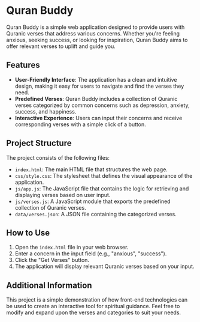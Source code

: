 # Quran Buddy

Quran Buddy is a simple web application designed to provide users with Quranic verses that address various concerns. Whether you're feeling anxious, seeking success, or looking for inspiration, Quran Buddy aims to offer relevant verses to uplift and guide you.

## Features

- **User-Friendly Interface**: The application has a clean and intuitive design, making it easy for users to navigate and find the verses they need.
- **Predefined Verses**: Quran Buddy includes a collection of Quranic verses categorized by common concerns such as depression, anxiety, success, and happiness.
- **Interactive Experience**: Users can input their concerns and receive corresponding verses with a simple click of a button.

## Project Structure

The project consists of the following files:

- `index.html`: The main HTML file that structures the web page.
- `css/style.css`: The stylesheet that defines the visual appearance of the application.
- `js/app.js`: The JavaScript file that contains the logic for retrieving and displaying verses based on user input.
- `js/verses.js`: A JavaScript module that exports the predefined collection of Quranic verses.
- `data/verses.json`: A JSON file containing the categorized verses.

## How to Use

1. Open the `index.html` file in your web browser.
2. Enter a concern in the input field (e.g., "anxious", "success").
3. Click the "Get Verses" button.
4. The application will display relevant Quranic verses based on your input.

## Additional Information

This project is a simple demonstration of how front-end technologies can be used to create an interactive tool for spiritual guidance. Feel free to modify and expand upon the verses and categories to suit your needs.